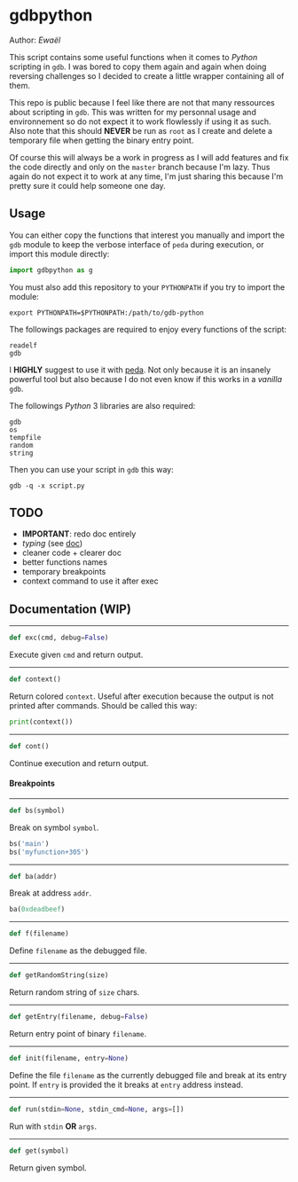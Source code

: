 # gdbpython

Author: *Ewaël*

This script contains some useful functions when it comes to *Python* scripting in `gdb`. I was bored to copy them again and again when doing reversing challenges so I decided to create a little wrapper containing all of them.

This repo is public because I feel like there are not that many ressources about scripting in `gdb`. This was written for my personnal usage and environnement so do not expect it to work flowlessly if using it as such. Also note that this should **NEVER** be run as `root` as I create and delete a temporary file when getting the binary entry point.

Of course this will always be a work in progress as I will add features and fix the code directly and only on the `master` branch because I'm lazy. Thus again do not expect it to work at any time, I'm just sharing this because I'm pretty sure it could help someone one day.

## Usage

You can either copy the functions that interest you manually and import the `gdb` module to keep the verbose interface of `peda` during execution, or import this module directly:

```python
import gdbpython as g
```

You must also add this repository to your `PYTHONPATH` if you try to import the module:

```
export PYTHONPATH=$PYTHONPATH:/path/to/gdb-python
```

The followings packages are required to enjoy every functions of the script:

```
readelf
gdb
```

I **HIGHLY** suggest to use it with [peda](https://github.com/longld/peda). Not only because it is an insanely powerful tool but also because I do not even know if this works in a *vanilla* `gdb`.

The followings *Python* 3 libraries are also required:

```
gdb
os
tempfile
random
string
```

Then you can use your script in `gdb` this way:

```
gdb -q -x script.py
```

## TODO

* **IMPORTANT**: redo doc entirely
* *typing* (see [doc](https://docs.python.org/3/library/typing.html))
* cleaner code + clearer doc
* better functions names
* temporary breakpoints
* context command to use it after exec

## Documentation (WIP)

---
```python
def exc(cmd, debug=False)
```
Execute given `cmd` and return output.

---
```python
def context()
```
Return colored `context`. Useful after execution because the output is not printed after commands. Should be called this way:
```python
print(context())
```

---
```python
def cont()
```
Continue execution and return output.


#### Breakpoints

---
```python
def bs(symbol)
```
Break on symbol `symbol`.
```python
bs('main')
bs('myfunction+305')
```

---
```python
def ba(addr)
```
Break at address `addr`.
```python
ba(0xdeadbeef)
```

---
```python
def f(filename)
```
Define `filename` as the debugged file.

---
```python
def getRandomString(size)
```
Return random string of `size` chars.

---
```python
def getEntry(filename, debug=False)
```
Return entry point of binary `filename`.

---
```python
def init(filename, entry=None)
```
Define the file `filename` as the currently debugged file and break at its entry point. If `entry` is provided the it breaks at `entry` address instead.

---
```python
def run(stdin=None, stdin_cmd=None, args=[])
```
Run with `stdin` **OR** `args`.

---
```python
def get(symbol)
```
Return given symbol.
